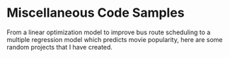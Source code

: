 # Miscellaneous Code Samples

From a linear optimization model to improve bus route scheduling to a multiple regression model which predicts movie popularity, here are some random projects that I have created.
